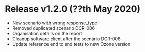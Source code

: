 # Release v1.2.0 (??th May 2020)

- New scenario with wrong response_type
- Removed duplicated scenario DCR-006
- Organisation details on the report
- Cleanup software client after the scenario DCR-008
- Update reference end to end tests to new Ozone version 
